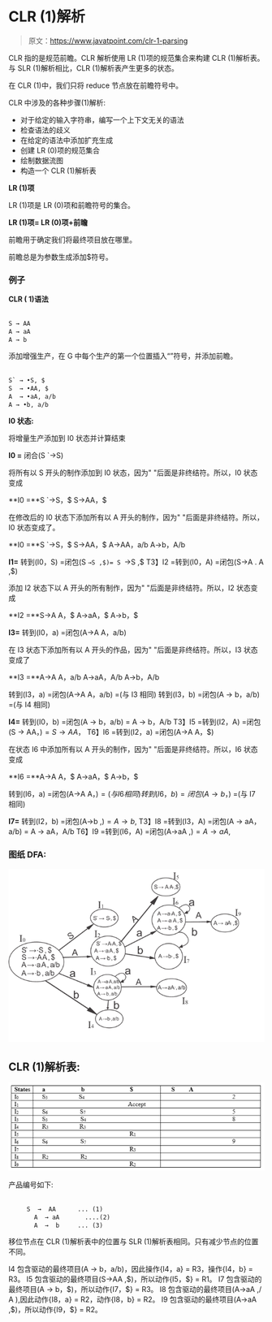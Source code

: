 # CLR (1)解析

> 原文：<https://www.javatpoint.com/clr-1-parsing>

CLR 指的是规范前瞻。CLR 解析使用 LR (1)项的规范集合来构建 CLR (1)解析表。与 SLR (1)解析相比，CLR (1)解析表产生更多的状态。

在 CLR (1)中，我们只将 reduce 节点放在前瞻符号中。

CLR 中涉及的各种步骤(1)解析:

*   对于给定的输入字符串，编写一个上下文无关的语法
*   检查语法的歧义
*   在给定的语法中添加扩充生成
*   创建 LR (0)项的规范集合
*   绘制数据流图
*   构造一个 CLR (1)解析表

**LR (1)项**

LR (1)项是 LR (0)项和前瞻符号的集合。

**LR (1)项= LR (0)项+前瞻**

前瞻用于确定我们将最终项目放在哪里。

前瞻总是为参数生成添加$符号。

### 例子

**CLR ( 1)语法**

```

S → AA
A → aA
A → b

```

添加增强生产，在 G 中每个生产的第一个位置插入“”符号，并添加前瞻。

```

S` → •S, $
S  → •AA, $
A  → •aA, a/b 
A → •b, a/b

```

**I0 状态:**

将增量生产添加到 I0 状态并计算结束

**I0 =** 闭合(S `→S)

将所有以 S 开头的制作添加到 I0 状态，因为" "后面是非终结符。所以，I0 状态变成

**I0 =**S `→S，$
S→AA，$

在修改后的 I0 状态下添加所有以 A 开头的制作，因为" "后面是非终结符。所以，I0 状态变成了。

**I0 =**S `→S，$
S→AA，$
A→AA，a/b
A→b，A/b

**I1=** 转到(I0，S) =闭包(S `→S ,$)= S `→S ,$
T3】I2 =转到(I0，A) =闭包(S→A . A ,$)

添加 I2 状态下以 A 开头的所有制作，因为" "后面是非终结符。所以，I2 状态变成

**I2 =**S→A A，$
A→aA，$
A→b，$

**I3=** 转到(I0，a) =闭包(A→A A，a/b)

在 I3 状态下添加所有以 A 开头的作品，因为" "后面是非终结符。所以，I3 状态变成了

**I3 =**A→A A，a/b
A→aA，A/b
A→b，A/b

转到(I3，a) =闭包(A→A A，a/b) =(与 I3 相同)
转到(I3，b) =闭包(A → b，a/b) =(与 I4 相同)

**I4=** 转到(I0，b) =闭包(A → b，a/b) = A → b，A/b
T3】I5 =转到(I2，A) =闭包(S → AA，$) =S → AA，$
T6】I6 =转到(I2，a) =闭包(A→A A，$)

在状态 I6 中添加所有以 A 开头的制作，因为" "后面是非终结符。所以，I6 状态变成

**I6 =**A→A A，$
A→aA，$
A→b，$

转到(I6，a) =闭包(A→A A，$) =(与 I6 相同)
转到(I6，b) =闭包(A → b，$) =(与 I7 相同)

**I7=** 转到(I2，b) =闭包(A→b ,$)= A→b ,$
T3】I8 =转到(I3，A) =闭包(A → aA，a/b) = A → aA，A/b
T6】I9 =转到(I6，A) =闭包(A→aA ,$)= A→aA ,$

### 图纸 DFA:

![CLR (1) Parsing](img/ff5149ab059562dc4876147a9db15d1f.png)

## CLR (1)解析表:

![CLR (1) Parsing 1](img/85367d585a001b20532b0544609e555c.png)

产品编号如下:

```

     S  →  AA      ... (1)                                
       A  → aA       ....(2)   
       A  →  b     ... (3)

```

移位节点在 CLR (1)解析表中的位置与 SLR (1)解析表相同。只有减少节点的位置不同。

I4 包含驱动的最终项目(A → b，a/b)，因此操作{I4，a} = R3，操作{I4，b} = R3。
I5 包含驱动的最终项目(S→AA ,$)，所以动作{I5，$} = R1。
I7 包含驱动的最终项目(A → b，$)，所以动作{I7，$} = R3。
I8 包含驱动的最终项目(A→aA ,/ A ),因此动作{I8，a} = R2，动作{I8，b} = R2。
I9 包含驱动的最终项目(A→aA ,$)，所以动作{I9，$} = R2。